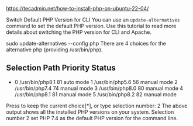 https://tecadmin.net/how-to-install-php-on-ubuntu-22-04/

Switch Default PHP Version for CLI
You can use an `update-alternatives` command to set the default PHP version. Use this tutorial to read more details about switching the PHP version for CLI and Apache.

sudo update-alternatives --config php
There are 4 choices for the alternative php (providing /usr/bin/php).

  Selection    Path             Priority   Status
------------------------------------------------------------
* 0            /usr/bin/php8.1   81        auto mode
  1            /usr/bin/php5.6   56        manual mode
  2            /usr/bin/php7.4   74        manual mode
  3            /usr/bin/php8.0   80        manual mode
  4            /usr/bin/php8.1   81        manual mode
  5            /usr/bin/php8.2   82        manual mode

Press  to keep the current choice[*], or type selection number: 2
The above output shows all the installed PHP versions on your system. Selection number 2 set PHP 7.4 as the default PHP version for the command line.

